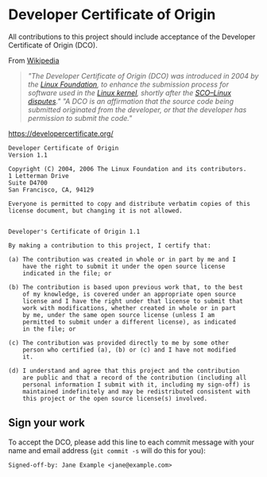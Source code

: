 # Developer Certificate of Origin

All contributions to this project should include acceptance of the Developer Certificate of Origin (DCO).

From [Wikipedia](https://en.wikipedia.org/wiki/Developer_Certificate_of_Origin)
> _"The Developer Certificate of Origin (DCO) was introduced in 2004 by the [Linux Foundation](https://en.wikipedia.org/wiki/Linux_Foundation), to enhance the submission process for software used in the [Linux kernel](https://en.wikipedia.org/wiki/Linux_kernel), shortly after the [SCO–Linux disputes](https://en.wikipedia.org/wiki/SCO%E2%80%93Linux_disputes)."_
> _"A DCO is an affirmation that the source code being submitted originated from the developer, or that the developer has permission to submit the code."_

https://developercertificate.org/

```
Developer Certificate of Origin
Version 1.1

Copyright (C) 2004, 2006 The Linux Foundation and its contributors.
1 Letterman Drive
Suite D4700
San Francisco, CA, 94129

Everyone is permitted to copy and distribute verbatim copies of this
license document, but changing it is not allowed.


Developer's Certificate of Origin 1.1

By making a contribution to this project, I certify that:

(a) The contribution was created in whole or in part by me and I
    have the right to submit it under the open source license
    indicated in the file; or

(b) The contribution is based upon previous work that, to the best
    of my knowledge, is covered under an appropriate open source
    license and I have the right under that license to submit that
    work with modifications, whether created in whole or in part
    by me, under the same open source license (unless I am
    permitted to submit under a different license), as indicated
    in the file; or

(c) The contribution was provided directly to me by some other
    person who certified (a), (b) or (c) and I have not modified
    it.

(d) I understand and agree that this project and the contribution
    are public and that a record of the contribution (including all
    personal information I submit with it, including my sign-off) is
    maintained indefinitely and may be redistributed consistent with
    this project or the open source license(s) involved.
```

## Sign your work

To accept the DCO, please add this line to each commit message with your name
and email address (`git commit -s` will do this for you):

    Signed-off-by: Jane Example <jane@example.com>
